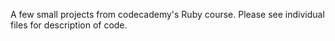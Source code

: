 A few small projects from codecademy's Ruby course. Please see individual files for description of code.
